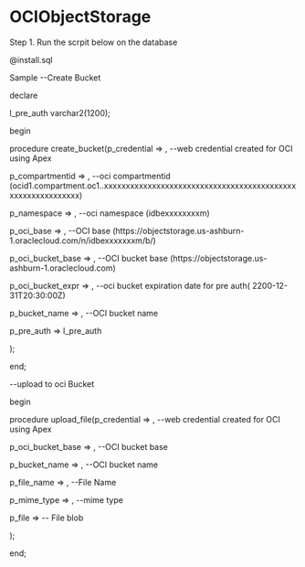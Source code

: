 # OCIObjectStorage
 Step 1. Run the scrpit below on the database
        <p>@install.sql</p>

Sample 
--Create Bucket
<p> declare</p>
<p>l_pre_auth varchar2(1200);</p>
<p>begin</p>
    <p>procedure create_bucket(p_credential               =>   , --web credential created for OCI using Apex </p>
	                            <p>p_compartmentid        =>   , --oci compartmentid (ocid1.compartment.oc1..xxxxxxxxxxxxxxxxxxxxxxxxxxxxxxxxxxxxxxxxxxxxxxxxxxxxxxxxxxxx)</p>
	                            <p>p_namespace            =>   , --oci namespace (idbexxxxxxxxm)</p>
								<p>p_oci_base             =>   , --OCI base (https://objectstorage.us-ashburn-1.oraclecloud.com/n/idbexxxxxxxm/b/)</p>
								<p>p_oci_bucket_base      =>   , --OCI bucket base (https://objectstorage.us-ashburn-1.oraclecloud.com)</p>
								<p>p_oci_bucket_expr      =>   , --oci bucket expiration date for pre auth( 2200-12-31T20:30:00Z)</p>
								<p>p_bucket_name          =>   , --OCI bucket name </p>
								<p>p_pre_auth             => l_pre_auth</p>
								<p>);</p>
								
								
<p>end;</p>					

--upload to oci Bucket
<p>begin</p>
	<p>procedure upload_file(p_credential        =>   ,  --web credential created for OCI using Apex</p>
						  <p>p_oci_bucket_base   =>   ,  --OCI bucket base </p>
						  <p>p_bucket_name       =>   ,  --OCI bucket name </p>
						  <p>p_file_name         =>   ,  --File Name</p>
						  <p>p_mime_type         =>   ,  --mime type</p>
						  <p>p_file              =>      -- File blob</p>
						  <p>);</p>
<p>end;</p>
